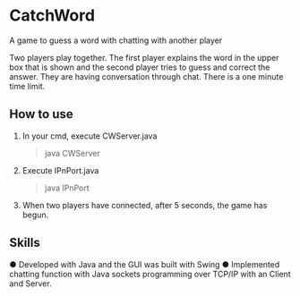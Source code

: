 # CatchWord
A game to guess a word with chatting with another player

Two players play together. The first player explains the word in the upper box that is shown and the second player tries to guess and correct the answer. They are having conversation through chat. There is a one minute time limit.

## How to use
1. In your cmd, execute CWServer.java
    > java CWServer
2. Execute IPnPort.java
    > java IPnPort
3. When two players have connected, after 5 seconds, the game has begun.

## Skills
● Developed with Java and the GUI was built with Swing
● Implemented chatting function with Java sockets programming over TCP/IP with an Client and Server. 

